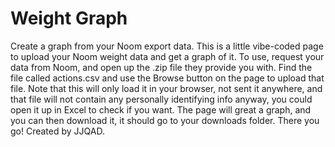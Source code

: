 # Weight Graph
Create a graph from your Noom export data.
This is a little vibe-coded page to upload your Noom weight data and get a graph of it. 
To use, request your data from Noom, and open up the .zip file they provide you with. Find the file called actions.csv and use the Browse button on the page to upload that file. 
Note that this will only load it in your browser, not sent it anywhere, and that file will not contain any personally identifying info anyway, you could open it up in Excel to check if you want. 
The page will great a graph, and you can then download it, it should go to your downloads folder. 
There you go! 
Created by JJQAD.
